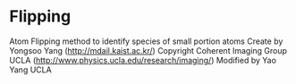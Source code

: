 # Flipping
Atom Flipping method to identify species of small portion atoms
Create by Yongsoo Yang (http://mdail.kaist.ac.kr/)
Copyright Coherent Imaging Group UCLA (http://www.physics.ucla.edu/research/imaging/)
Modified by Yao Yang UCLA

